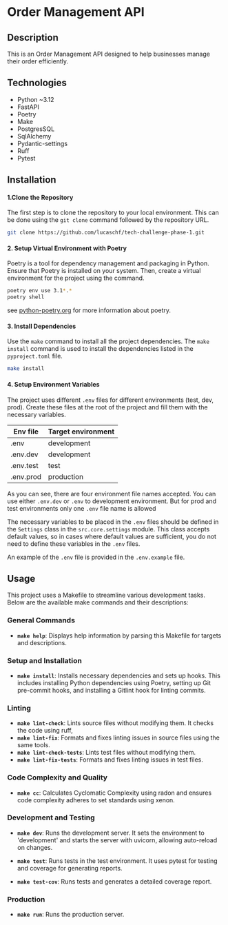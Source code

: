 # Order Management API 

## Description

This is an Order Management API designed to help businesses manage their order efficiently.


## Technologies

* Python ~3.12
* FastAPI
* Poetry
* Make
* PostgresSQL
* SqlAlchemy
* Pydantic-settings
* Ruff
* Pytest

## Installation

#### 1.Clone the Repository

The first step is to clone the repository to your local environment.
This can be done using the `git clone` command followed by the repository URL.

```bash
git clone https://github.com/lucaschf/tech-challenge-phase-1.git
```

#### 2. Setup Virtual Environment with Poetry

Poetry is a tool for dependency management and packaging in Python.
Ensure that Poetry is installed on your system.
Then, create a virtual environment for the project using the command.

```bash
poetry env use 3.1*.*
poetry shell
```

see [python-poetry.org](https://python-poetry.org/docs/configuration/) for more information
about poetry.

#### 3. Install Dependencies

Use the `make` command to install all the project dependencies.
The `make install` command is used to install the dependencies listed in the `pyproject.toml` file.

```bash 
make install
```

#### 4. Setup Environment Variables

The project uses different `.env` files for different environments (test, dev, prod).
Create these files at the root of the project and fill them with the necessary variables.

| Env file  | Target environment |
|-----------|--------------------|
| .env      | development        |
| .env.dev  | development        |
| .env.test | test               |
| .env.prod | production         |

As you can see, there are four environment file names accepted.
You can use either `.env.dev` or `.env` to development environment.
But for prod and test environments only one `.env` file name is allowed

The necessary variables
to be placed in the `.env` files should be defined in the `Settings` class in
the `src.core.settings` module.
This class accepts default values, so in cases where default values are sufficient, you do not
need to define these variables in the `.env` files.

An example of the `.env` file is provided in the `.env.example` file.

## Usage

This project uses a Makefile to streamline various development tasks.
Below are the available make commands and their descriptions:

### General Commands

- **`make help`**: Displays help information by parsing this Makefile for targets and descriptions.

### Setup and Installation

- **`make install`**: Installs necessary dependencies and sets up hooks.
  This includes installing Python dependencies using Poetry,
  setting up Git pre-commit hooks, and installing a Gitlint hook for linting commits.

### Linting

- **`make lint-check`**: Lints source files without modifying them.
  It checks the code using ruff, 
- **`make lint-fix`**: Formats and fixes linting issues in source files using the same tools.
- **`make lint-check-tests`**: Lints test files without modifying them.
- **`make lint-fix-tests`**: Formats and fixes linting issues in test files.

### Code Complexity and Quality

- **`make cc`**: Calculates Cyclomatic Complexity using radon and ensures code complexity adheres to
  set standards using xenon.

### Development and Testing

- **`make dev`**: Runs the development server.
  It sets the environment to 'development' and starts
  the server with uvicorn, allowing auto-reload on changes.

- **`make test`**: Runs tests in the test environment.
  It uses pytest for testing and coverage for
  generating reports.

- **`make test-cov`**: Runs tests and generates a detailed coverage report.

### Production

- **`make run`**: Runs the production server.
